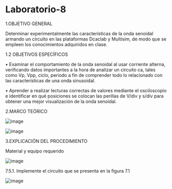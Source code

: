 
# Laboratorio-8

1.OBJETIVO GENERAL

Determinar experimentalmente las características de la onda senoidal armando un circuito en las plataformas Dcaclab y Multisim, de modo que se empleen los conocimientos adquiridos en clase.

1.2 OBJETIVOS ESPECÍFICOS

• Examinar el comportamiento de la onda senoidal al usar corriente alterna, verificando datos importantes a la hora de analizar un circuito ca, tales como Vp, Vpp, ciclo, periodo a fin de comprender todo lo relacionado con las características de una onda sinusoidal.

• Aprender a realizar lecturas correctas de valores mediante el osciloscopio e identificar en qué posiciones se colocan las perillas de V/div y s/div para obtener una mejor visualización de la onda senoidal.

2.MARCO TEÓRICO

![image](https://user-images.githubusercontent.com/105291794/186002408-118f0d5a-bf1f-4ff8-8359-072fb36c49e7.png)

![image](https://user-images.githubusercontent.com/105291794/186002466-90780da9-8c8b-42e6-94d0-7e9aa8d9ed80.png)

3.EXPLICACIÓN DEL PROCEDIMIENTO

Material y equipo requerido

![image](https://user-images.githubusercontent.com/105291794/186002645-f05e298a-012f-4176-992f-3f2590db3f94.png)

7.5.1. Implemente el circuito que se presenta en la figura 7.1

![image](https://user-images.githubusercontent.com/105291794/186002766-584a4a4c-893d-4438-be70-c3fc03ef7868.png)
